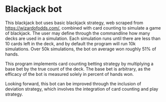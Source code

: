 # Blackjack bot
This blackjack bot uses basic blackjack strategy, web scraped from https://wizardofodds.com/, combined with card counting to simulate a game of blackjack. The user may define through the commandline how many decks are used in a simulation. Each simulation runs until there are less than 10 cards left in the deck, and by default the program will run 10k simulations. Over 50k simulations, the bot on average won roughly 51% of hands. 

This program implements card counting betting strategy by multiplying a base bet by the true count of the deck. The base bet is arbitrary, as the efficacy of the bot is measured solely in percent of hands won. 

Looking forward, this bot can be improved through the inclusion of deviation strategy, which involves the integration of card counting and play strategy. 
